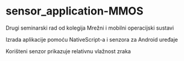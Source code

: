 # sensor_application-MMOS

Drugi seminarski rad od kolegija Mrežni i mobilni operacijski sustavi

Izrada aplikacije pomoću NativeScript-a i senzora za Android uređaje

Korišteni senzor prikazuje relativnu vlažnost zraka
